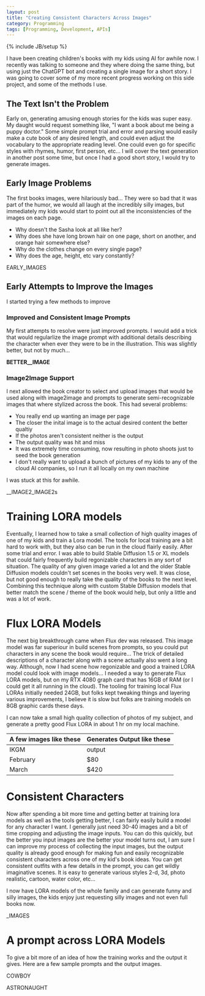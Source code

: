 ```yaml
---
layout: post
title: "Creating Consistent Characters Across Images"
category: Programming
tags: [Programming, Development, APIs]
---
```

{% include JB/setup %}

I have been creating children's books with my kids using AI for awhile now. I recently was talking to someone and they where doing the same thing, but using just the ChatGPT bot and creating a single image for a short story. I was going to cover some of my more recent progress working on this side project, and some of the methods I use.

## The Text Isn't the Problem

Early on, generating amusing enough stories for the kids was super easy. My daught would request something like, "I want a book about me being a puppy doctor." Some simple prompt trial and error and parsing would easily make a cute book of any desired length, and could even adjust the vocabulary to the appropriate reading level. One could even go for specific styles with rhymes, humor, first person, etc... I will cover the text generation in another post some time, but once I had a good short story, I would try to generate images.

## Early Image Problems

The first books images, were hilariously bad... They were so bad that it was part of the humor, we would all laugh at the incredibly silly images, but immediately my kids would start to point out all the inconsistencies of the images on each page. 

* Why doesn't the Sasha look at all like her?
* Why does she have long brown hair on one page, short on another, and orange hair somewhere else?
* Why do the clothes change on every single page?
* Why does the age, height, etc vary constantly?

EARLY_IMAGES

## Early Attempts to Improve the Images

I started trying a few methods to improve

### Improved and Consistent Image Prompts

My first attempts to resolve were just improved prompts. I would add a trick that would regularlize the image prompt with additional details describing the character when ever they were to be in the illustration. This was slightly better, but not by much...

__BETTER__IMAGE__

### Image2Image Support

I next allowed the book creator to select and upload images that would be used along with image2image and prompts to generate semi-recognizable images that where stylized across the book. This had several problems:

* You really end up wanting an image per page
* The closer the inital image is to the actual desired content the better qualtiy
* If the photos aren't consistent neither is the output
* The output quality was hit and miss
* It was extremely time consuming, now resulting in photo shoots just to seed the book generation
* I don't really want to upload a bunch of pictures of my kids to any of the cloud AI companies, so I run it all locally on my own machine

I was stuck at this for awhile.

__IMAGE2_IMAGE2s

# Training LORA models

Eventually, I learned how to take a small collection of high quality images of one of my kids and train a Lora model. The tools for local training are a bit hard to work with, but they also can be run in the cloud flairly easily. After some trial and error. I was able to build Stable Diffusion 1.5 or XL models that could fairly frequently build regonizable characters in any sort of situation. The quality of any given image varied a lot and the older Stable Diffusion models couldn't set scenes in the books very well. It was close, but not good enough to really take the quality of the books to the next level. Combining this technique along with custom Stable Diffusion models that better match the scene / theme of the book would help, but only a little and was a lot of work.

# Flux LORA Models

The next big breakthrough came when Flux dev was released. This image model was far superiour in build scenes from prompts, so you could put characters in any scene the book would require... The trick of detailed descriptions of a character along with a scene actually also went a long way. Although, now I had scene how regonizable and good a trained LORA model could look with image models... I needed a way to generate Flux LORA models, but on my RTX 4080 graph card that has 16GB of RAM (or I could get it all running in the cloud). The tooling for training local Flux LORAs initially needed 24GB, but folks kept tweaking things and layering various improvements, I believe it is slow but folks are training models on 8GB graphic cards these days.

I can now take a small high quality collection of photos of my subject, and generate a pretty good Flux LORA in about 1 hr on my local machine.

| A few images like these | Generates Output like these |
| -------- | ------- |
| IKGM     | output  |
| February | $80     |
| March    | $420    |


# Consistent Characters

Now after spending a bit more time and getting better at training lora models as well as the tools getting better, I can fairly easily build a model for any character I want. I generally just need 30-40 images and a bit of time cropping and adjusting the image inputs. You can do this quickly, but the better you input images are the better your model turns out, I am sure I can improve my process of collecting the input images, but the output quality is already good enough for making fun and easily recognizable consistent characters across one of my kid's book ideas. You can get consistent outfits with a few details in the prompt, you can get wildly imaginative scenes. It is easy to generate various styles 2-d, 3d, photo realistic, cartoon, water color, etc...

I now have LORA models of the whole family and can generate funny and silly images, the kids enjoy just requesting silly images and not even full books now.

_IMAGES

# A prompt across LORA Models

To give a bit more of an idea of how the training works and the output it gives. Here are a few sample prompts and the output images.

COWBOY

ASTRONAUGHT

